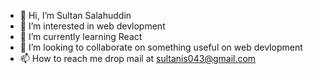 - 👋 Hi, I’m Sultan Salahuddin
- 👀 I’m interested in web devlopment
- 🌱 I’m currently learning React
- 💞️ I’m looking to collaborate on something useful on web devlopment
- 📫 How to reach me drop mail at sultanis043@gmail.com

<!---
sultanis043/sultanis043 is a ✨ special ✨ repository because its `README.md` (this file) appears on your GitHub profile.
You can click the Preview link to take a look at your changes.
--->
